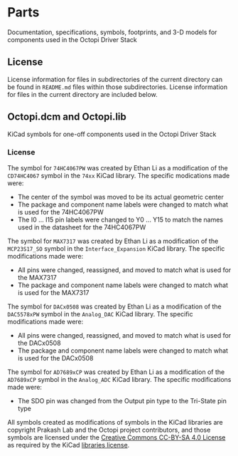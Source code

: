 # Parts

Documentation, specifications, symbols, footprints, and 3-D models for components used in the Octopi Driver Stack

## License

License information for files in subdirectories of the current directory can be found in `README.md` files within those subdirectories. License information for files in the current directory are included below.

## Octopi.dcm and Octopi.lib

KiCad symbols for one-off components used in the Octopi Driver Stack

### License

The symbol for `74HC4067PW` was created by Ethan Li as a modification of the `CD74HC4067` symbol in the `74xx` KiCad library. The specific modications made were:

- The center of the symbol was moved to be its actual geometric center
- The package and component name labels were changed to match what is used for the 74HC4067PW
- The I0 ... I15 pin labels were changed to Y0 ... Y15 to match the names used in the datasheet for the 74HC4067PW

The symbol for `MAX7317` was created by Ethan Li as a modification of the `MCP23S17_SO` symbol in the `Interface_Expansion` KiCad library. The specific modifications made were:

- All pins were changed, reassigned, and moved to match what is used for the MAX7317
- The package and component name labels were changed to match what is used for the MAX7317

The symbol for `DACx0508` was created by Ethan Li as a modification of the `DAC5578xPW` symbol in the `Analog_DAC` KiCad library. The specific modifications made were:

- All pins were changed, reassigned, and moved to match what is used for the DACx0508
- The package and component name labels were changed to match what is used for the DACx0508

The symbol for `AD7689xCP` was created by Ethan Li as a modification of the `AD7689xCP` symbol in the `Analog_ADC` KiCad library. The specific modifications made were:

- The SDO pin was changed from the Output pin type to the Tri-State pin type

All symbols created as modifications of symbols in the KiCad libraries are copyright Prakash Lab and the Octopi project contributors, and those symbols are licensed under the [Creative Commons CC-BY-SA 4.0 License](LICENSE.CC-BY-SA) as required by the KiCad [libraries license](https://kicad.org/libraries/license/).

